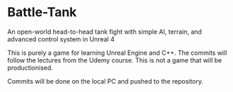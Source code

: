 # Battle-Tank
An open-world head-to-head tank fight with simple AI, terrain, and advanced control system in Unreal 4

This is purely a game for learning Unreal Engine and C++. The commits will follow the lectures from the Udemy course. This is not a game that will be productionised.

Commits will be done on the local PC and pushed to the repository.
